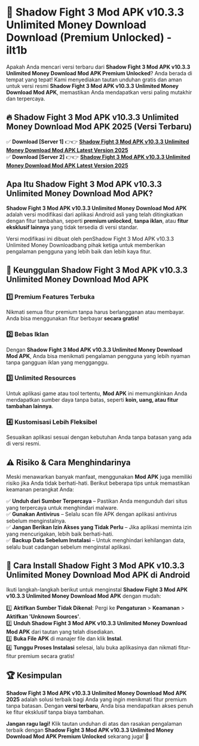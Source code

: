 # 🎯 Shadow Fight 3 Mod APK v10.3.3 Unlimited Money Download  Download (Premium Unlocked) -  ilt1b

Apakah Anda mencari versi terbaru dari **Shadow Fight 3 Mod APK v10.3.3 Unlimited Money Download Mod APK Premium Unlocked**? Anda berada di tempat yang tepat! Kami menyediakan tautan unduhan gratis dan aman untuk versi resmi **Shadow Fight 3 Mod APK v10.3.3 Unlimited Money Download Mod APK**, memastikan Anda mendapatkan versi paling mutakhir dan terpercaya.

## 🔥 Shadow Fight 3 Mod APK v10.3.3 Unlimited Money Download Mod APK 2025 (Versi Terbaru)

✅ **Download [Server 1]** 👉👉 [**Shadow Fight 3 Mod APK v10.3.3 Unlimited Money Download Mod APK Latest Version 2025**](https://momento.my/?title=Shadow_Fight_3_Mod_APK_v10.3.3_Unlimited_Money_Download)  
✅ **Download [Server 2]** 👉👉 [**Shadow Fight 3 Mod APK v10.3.3 Unlimited Money Download Mod APK Latest Version 2025**](https://momento.my/?title=Shadow_Fight_3_Mod_APK_v10.3.3_Unlimited_Money_Download)  

## Apa Itu Shadow Fight 3 Mod APK v10.3.3 Unlimited Money Download Mod APK?

**Shadow Fight 3 Mod APK v10.3.3 Unlimited Money Download Mod APK** adalah versi modifikasi dari aplikasi Android asli yang telah ditingkatkan dengan fitur tambahan, seperti **premium unlocked**, **tanpa iklan**, atau **fitur eksklusif lainnya** yang tidak tersedia di versi standar.

Versi modifikasi ini dibuat oleh penShadow Fight 3 Mod APK v10.3.3 Unlimited Money Downloadbang pihak ketiga untuk memberikan pengalaman pengguna yang lebih baik dan lebih kaya fitur.

## 🎯 Keunggulan Shadow Fight 3 Mod APK v10.3.3 Unlimited Money Download Mod APK

### 1️⃣ Premium Features Terbuka
Nikmati semua fitur premium tanpa harus berlangganan atau membayar. Anda bisa menggunakan fitur berbayar **secara gratis!**

### 2️⃣ Bebas Iklan
Dengan **Shadow Fight 3 Mod APK v10.3.3 Unlimited Money Download Mod APK**, Anda bisa menikmati pengalaman pengguna yang lebih nyaman tanpa gangguan iklan yang mengganggu.

### 3️⃣ Unlimited Resources
Untuk aplikasi game atau tool tertentu, **Mod APK** ini memungkinkan Anda mendapatkan sumber daya tanpa batas, seperti **koin, uang, atau fitur tambahan lainnya**.

### 4️⃣ Kustomisasi Lebih Fleksibel
Sesuaikan aplikasi sesuai dengan kebutuhan Anda tanpa batasan yang ada di versi resmi.

## ⚠️ Risiko & Cara Menghindarinya

Meski menawarkan banyak manfaat, menggunakan **Mod APK** juga memiliki risiko jika Anda tidak berhati-hati. Berikut beberapa tips untuk memastikan keamanan perangkat Anda:

✅ **Unduh dari Sumber Terpercaya** – Pastikan Anda mengunduh dari situs yang terpercaya untuk menghindari malware.  
✅ **Gunakan Antivirus** – Selalu scan file APK dengan aplikasi antivirus sebelum menginstalnya.  
✅ **Jangan Berikan Izin Akses yang Tidak Perlu** – Jika aplikasi meminta izin yang mencurigakan, lebih baik berhati-hati.  
✅ **Backup Data Sebelum Instalasi** – Untuk menghindari kehilangan data, selalu buat cadangan sebelum menginstal aplikasi.

## 📌 Cara Install Shadow Fight 3 Mod APK v10.3.3 Unlimited Money Download Mod APK di Android

Ikuti langkah-langkah berikut untuk menginstal **Shadow Fight 3 Mod APK v10.3.3 Unlimited Money Download Mod APK** dengan mudah:

1️⃣ **Aktifkan Sumber Tidak Dikenal**: Pergi ke **Pengaturan** > **Keamanan** > **Aktifkan 'Unknown Sources'**.  
2️⃣ **Unduh Shadow Fight 3 Mod APK v10.3.3 Unlimited Money Download Mod APK** dari tautan yang telah disediakan.  
3️⃣ **Buka File APK** di manajer file dan klik **Instal**.  
4️⃣ **Tunggu Proses Instalasi** selesai, lalu buka aplikasinya dan nikmati fitur-fitur premium secara gratis!

## 🏆 Kesimpulan

**Shadow Fight 3 Mod APK v10.3.3 Unlimited Money Download Mod APK 2025** adalah solusi terbaik bagi Anda yang ingin menikmati fitur premium tanpa batasan. Dengan **versi terbaru**, Anda bisa mendapatkan akses penuh ke fitur eksklusif tanpa biaya tambahan.

**Jangan ragu lagi!** Klik tautan unduhan di atas dan rasakan pengalaman terbaik dengan **Shadow Fight 3 Mod APK v10.3.3 Unlimited Money Download Mod APK Premium Unlocked** sekarang juga! 🚀
